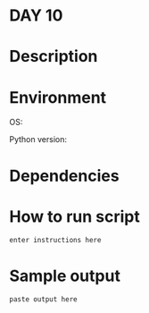 
# DAY 10

# Description

# Environment
OS:

Python version:

# Dependencies

# How to run script
```
enter instructions here
```

# Sample output
```
paste output here
```
